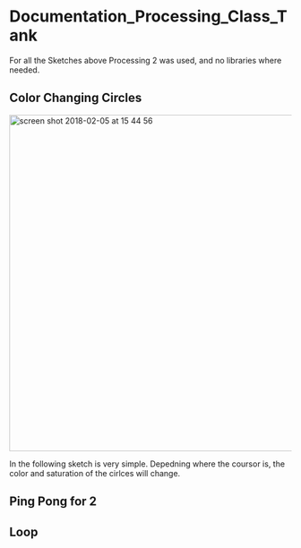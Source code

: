 # Documentation_Processing_Class_Tank

  For all the Sketches above Processing 2 was used, and no libraries where needed. 
  
## Color Changing Circles 

<img width="601" alt="screen shot 2018-02-05 at 15 44 56" src="https://user-images.githubusercontent.com/33125112/35810632-9e408548-0a8c-11e8-8489-797e238913c7.png">

In the following sketch is very simple.
Depedning where the coursor is, the color and saturation of the cirlces will change. 


## Ping Pong for 2

## Loop
